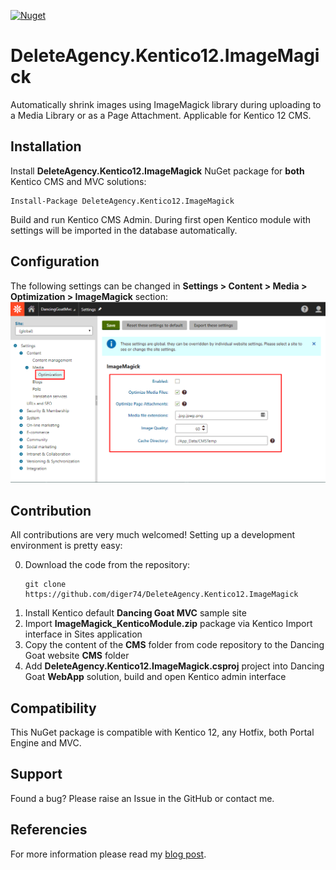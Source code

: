 [![Nuget](https://img.shields.io/badge/nuget-v1.0.0-blue.svg)](https://www.nuget.org/packages/DeleteAgency.Kentico12.ImageMagick/)

# DeleteAgency.Kentico12.ImageMagick
Automatically shrink images using ImageMagick library during uploading to a Media Library or as a Page Attachment. Applicable for Kentico 12 CMS.

## Installation
Install **DeleteAgency.Kentico12.ImageMagick** NuGet package for **both** Kentico CMS and MVC solutions:
```
Install-Package DeleteAgency.Kentico12.ImageMagick
```
Build and run Kentico CMS Admin. During first open Kentico module with settings will be imported in the database automatically.

## Configuration
The following settings can be changed in **Settings > Content > Media > Optimization > ImageMagick** section:
![ImageMagick module settings](/Assets/imagemagick_module_settings.png)

## Contribution
All contributions are very much welcomed! Setting up a development environment is pretty easy:

0. Download the code from the repository:
   ```
   git clone https://github.com/diger74/DeleteAgency.Kentico12.ImageMagick
   ```
1. Install Kentico default **Dancing Goat MVC** sample site
2. Import **ImageMagick_KenticoModule.zip** package via Kentico Import interface in Sites application
3. Copy the content of the **CMS** folder from code repository to the Dancing Goat website **CMS** folder
4. Add **DeleteAgency.Kentico12.ImageMagick.csproj** project into Dancing Goat **WebApp** solution, build and open Kentico admin interface

## Compatibility
This NuGet package is compatible with Kentico 12, any Hotfix, both Portal Engine and MVC.

## Support
Found a bug? Please raise an Issue in the GitHub or contact me.

## Referencies
For more information please read my [blog post](https://diger74.net/image-optimization-with-imagemagick).
